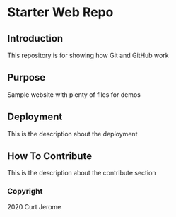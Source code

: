 # Starter Web Repo

## Introduction
This repository is for showing how Git and GitHub work


## Purpose


Sample website with plenty of files for demos

## Deployment

This is the description about the deployment 


## How To Contribute

This is the description about the contribute section

### Copyright

2020 Curt Jerome